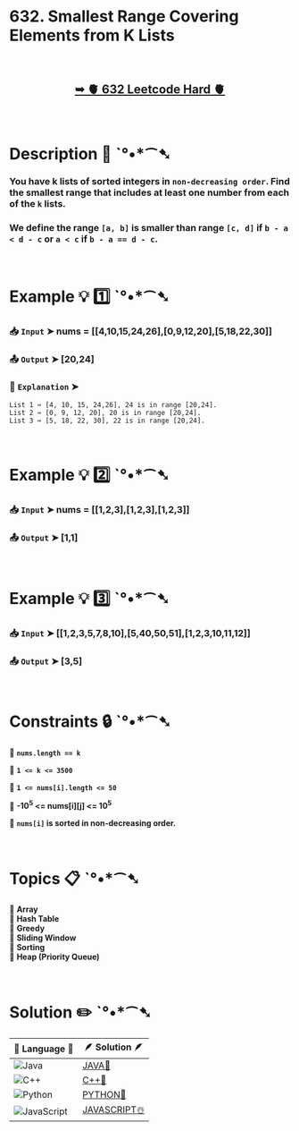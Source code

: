 # 632. Smallest Range Covering Elements from K Lists

</br>

<h2 align="center"> 

<a href="https://leetcode.com/problems/smallest-range-covering-elements-from-k-lists/description/?envType=daily-question&envId=2024-10-13"><strong>➥ 🫀 632 Leetcode Hard 🫀 </strong></a>
</h2>

</br>

# Description 📜 ˋ°•*⁀➷

### You have k lists of sorted integers in `non-decreasing order`. Find the smallest range that includes at least one number from each of the `k` lists.

### We define the range `[a, b]` is smaller than range `[c, d]` if `b - a < d - c` or `a < c` if `b - a == d - c`.

</br>

# Example 💡 1️⃣ ˋ°•*⁀➷

  ### 📥 `Input`  ➤ nums = [[4,10,15,24,26],[0,9,12,20],[5,18,22,30]]

  ### 📤 `Output`  ➤ [20,24]

  ### 🔦 `Explanation`  ➤ 

    List 1 ➺ [4, 10, 15, 24,26], 24 is in range [20,24].
    List 2 ➺ [0, 9, 12, 20], 20 is in range [20,24].
    List 3 ➺ [5, 18, 22, 30], 22 is in range [20,24].

</br>

# Example 💡 2️⃣ ˋ°•*⁀➷

  ### 📥 `Input` ➤ nums = [[1,2,3],[1,2,3],[1,2,3]]

  ### 📤 `Output`  ➤ [1,1]

</br>

# Example 💡 3️⃣ ˋ°•*⁀➷

  ### 📥 `Input` ➤ [[1,2,3,5,7,8,10],[5,40,50,51],[1,2,3,10,11,12]]

  ### 📤 `Output`  ➤ [3,5]

</br>

# Constraints 🔒 ˋ°•*⁀➷

🔹 **`nums.length == k`** </br>

🔹 **`1 <= k <= 3500`** </br>

🔹 **`1 <= nums[i].length <= 50`** </br>

🔹 **-10<sup>5</sup> <= nums[i][j] <= 10<sup>5</sup>** </br>

🔹 **`nums[i]` is sorted in non-decreasing order.** </br>

</br>

# Topics 📋 ˋ°•*⁀➷

🔸 **Array**  </br>
🔸 **Hash Table**  </br>
🔸 **Greedy**  </br>
🔸 **Sliding Window**  </br>
🔸 **Sorting**  </br>
🔸 **Heap (Priority Queue)**  </br>

</br>

# Solution ✏️ ˋ°•*⁀➷

| 📒 Language 📒  | 🪶 Solution 🪶 |
| ------------- | ------------- |
|  ![Java](https://img.shields.io/badge/java-%23ED8B00.svg?style=for-the-badge&logo=openjdk&logoColor=white)  | [JAVA🍁]() |
|  ![C++](https://img.shields.io/badge/c++-%2300599C.svg?style=for-the-badge&logo=c%2B%2B&logoColor=white)  | [C++🎲]()  |
|  ![Python](https://img.shields.io/badge/python-3670A0?style=for-the-badge&logo=python&logoColor=ffdd54)    | [PYTHON🍰]() |
| ![JavaScript](https://img.shields.io/badge/javascript-%23323330.svg?style=for-the-badge&logo=javascript&logoColor=%23F7DF1E)   | [JAVASCRIPT☃️]() |


